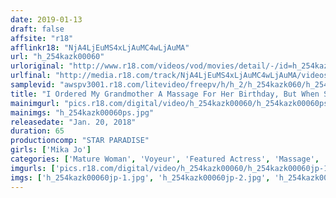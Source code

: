 ```yaml
---
date: 2019-01-13
draft: false
affsite: "r18"
afflinkr18: "NjA4LjEuMS4xLjAuMC4wLjAuMA"
url: "h_254kazk00060"
urloriginal: "http://www.r18.com/videos/vod/movies/detail/-/id=h_254kazk00060"
urlfinal: "http://media.r18.com/track/NjA4LjEuMS4xLjAuMC4wLjAuMA/videos/vod/movies/detail/-/id=h_254kazk00060"
samplevid: "awspv3001.r18.com/litevideo/freepv/h/h_2/h_254kazk060/h_254kazk060_dmb_w.mp4"
title: "I Ordered My Grandmother A Massage For Her Birthday, But When She Started Getting A Sensual Massage... M J (70 Years Old) Mika Jo"
mainimgurl: "pics.r18.com/digital/video/h_254kazk00060/h_254kazk00060ps.jpg"
mainimgs: "h_254kazk00060ps.jpg"
releasedate: "Jan. 20, 2018"
duration: 65
productioncomp: "STAR PARADISE"
girls: ['Mika Jo']
categories: ['Mature Woman', 'Voyeur', 'Featured Actress', 'Massage', 'Hi-Def']
imgurls: ['pics.r18.com/digital/video/h_254kazk00060/h_254kazk00060jp-1.jpg', 'pics.r18.com/digital/video/h_254kazk00060/h_254kazk00060jp-2.jpg', 'pics.r18.com/digital/video/h_254kazk00060/h_254kazk00060jp-3.jpg', 'pics.r18.com/digital/video/h_254kazk00060/h_254kazk00060jp-4.jpg', 'pics.r18.com/digital/video/h_254kazk00060/h_254kazk00060jp-5.jpg', 'pics.r18.com/digital/video/h_254kazk00060/h_254kazk00060jp-6.jpg', 'pics.r18.com/digital/video/h_254kazk00060/h_254kazk00060jp-7.jpg', 'pics.r18.com/digital/video/h_254kazk00060/h_254kazk00060jp-8.jpg', 'pics.r18.com/digital/video/h_254kazk00060/h_254kazk00060jp-9.jpg', 'pics.r18.com/digital/video/h_254kazk00060/h_254kazk00060jp-10.jpg', 'pics.r18.com/digital/video/h_254kazk00060/h_254kazk00060jp-11.jpg', 'pics.r18.com/digital/video/h_254kazk00060/h_254kazk00060jp-12.jpg', 'pics.r18.com/digital/video/h_254kazk00060/h_254kazk00060jp-13.jpg', 'pics.r18.com/digital/video/h_254kazk00060/h_254kazk00060jp-14.jpg', 'pics.r18.com/digital/video/h_254kazk00060/h_254kazk00060jp-15.jpg', 'pics.r18.com/digital/video/h_254kazk00060/h_254kazk00060jp-16.jpg', 'pics.r18.com/digital/video/h_254kazk00060/h_254kazk00060jp-17.jpg', 'pics.r18.com/digital/video/h_254kazk00060/h_254kazk00060jp-18.jpg', 'pics.r18.com/digital/video/h_254kazk00060/h_254kazk00060jp-19.jpg', 'pics.r18.com/digital/video/h_254kazk00060/h_254kazk00060jp-20.jpg']
imgs: ['h_254kazk00060jp-1.jpg', 'h_254kazk00060jp-2.jpg', 'h_254kazk00060jp-3.jpg', 'h_254kazk00060jp-4.jpg', 'h_254kazk00060jp-5.jpg', 'h_254kazk00060jp-6.jpg', 'h_254kazk00060jp-7.jpg', 'h_254kazk00060jp-8.jpg', 'h_254kazk00060jp-9.jpg', 'h_254kazk00060jp-10.jpg', 'h_254kazk00060jp-11.jpg', 'h_254kazk00060jp-12.jpg', 'h_254kazk00060jp-13.jpg', 'h_254kazk00060jp-14.jpg', 'h_254kazk00060jp-15.jpg', 'h_254kazk00060jp-16.jpg', 'h_254kazk00060jp-17.jpg', 'h_254kazk00060jp-18.jpg', 'h_254kazk00060jp-19.jpg', 'h_254kazk00060jp-20.jpg']
---
```

